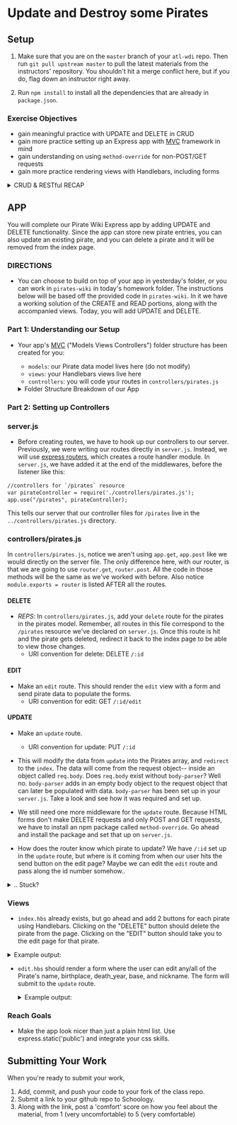 # Update and Destroy some Pirates

## Setup
1. Make sure that you are on the `master` branch of your `atl-wdi` repo.
Then run `git pull upstream master` to pull the latest materials from the
instructors' repository. You shouldn't hit a merge conflict here, but if you do, flag down an instructor right away.

2. Run `npm install` to install all the dependencies that are already in `package.json`.

### Exercise Objectives

- gain meaningful practice with UPDATE and DELETE in CRUD
- gain more practice setting up an Express app with [MVC](https://www.tutorialspoint.com/mvc_framework/mvc_framework_introduction.htm) framework in mind
- gain understanding on using `method-override` for non-POST/GET requests
- gain more practice rendering views with Handlebars, including forms

<details><summary>CRUD & RESTful RECAP</summary>

CRUD stands for Create, Read, Update, and Destroy-- these are the fundamental actions we perform on data.

Tonight's homework is to make an app that will both **Read** and **Create** data for a single model (Pirates). **Update** and **Destroy** will come later.

### RESTFUL routing

There are seven RESTFUL routes:

**VIEW** routes (GET):

 - `index` displays an index of all resources.
 - `show` displays just one resource.
 - `new` provides a form for adding a new resources.
 - `edit` provides a filled-out form for an existing resource.

 The routes that have views are sent from a GET request.

 **REDIRECT** routes (POST, PUT, DELETE):

 - `create` takes the data from the `new` form.
 - `update` takes the data from the `edit` form.
 - `destroy` removes data.

 The routes that have redirects are sent from POST, PUT, and DELETE requests.

```
 In an app with full RESTFUL routes, you will have **four** views and **three** redirects.

 Later on, you could of course combine views to reduce navigation, but for now, there are four.

 Tonight's homework will 1 additional view: `edit`. Yesterday, we built the other three views, `index`, `show`, and `new`.
```
</details>

## APP
You will complete our Pirate Wiki Express app by adding UPDATE and DELETE functionality.
Since the app can store new pirate entries, you can also update an existing pirate, and you can delete a pirate and it will be removed from the index page.

### DIRECTIONS

- You can choose to build on top of your app in yesterday's folder, or you can work in `pirates-wiki` in today's homework folder. The instructions below will be based off the provided code in `pirates-wiki`. In it we have a working solution of the CREATE and READ portions, along with the accompanied views. Today, you will add UPDATE and DELETE.

### Part 1: Understanding our Setup

- Your app's [MVC](https://www.tutorialspoint.com/mvc_framework/mvc_framework_introduction.htm) ("Models Views Controllers") folder structure has been created for you:
  - `models`: our Pirate data model lives here (do not modify)
  - `views`: your Handlebars views live here
  - `controllers`:  you will code your routes in `controllers/pirates.js`

  <details><summary>Folder Structure Breakdown of our App</summary>
  ![image](images/pirates_folder_breakdown.png)
  </details>

### Part 2: Setting up Controllers

### server.js
- Before creating routes, we have to hook up our controllers to our server. Previously, we were writing our routes directly in `server.js`. Instead, we will use [express routers](https://expressjs.com/en/guide/routing.html), which creates a route handler module. In `server.js`, we have added it at the end of the middlewares, before the listener like this:

```
//controllers for `/pirates` resource
var pirateController = require('./controllers/pirates.js');
app.use("/pirates", pirateController);
```

This tells our server that our controller files for `/pirates` live in the `../controllers/pirates.js` directory.

### controllers/pirates.js

In `controllers/pirates.js`, notice we aren't using `app.get`, `app.post` like we would directly on the server file. The only difference here, with our router, is that we are going to use `router.get`, `router.post`. All the code in those methods will be the same as we've worked with before. Also notice `module.exports = router` is listed AFTER all the routes.

#### DELETE
- *REPS*: In `controllers/pirates.js`, add your `delete` route for the pirates in the pirates model. Remember, all routes in this file correspond to the `/pirates` resource we've declared on `server.js`. Once this route is hit and the pirate gets deleted, redirect it back to the index page to be able to view those changes.
  - URI convention for delete: DELETE `/:id`

#### EDIT
- Make an `edit` route. This should render the `edit` view with a form and send pirate data to populate the forms.
  - URI convention for edit: GET `/:id/edit`

#### UPDATE
- Make an `update` route.
  - URI convention for update: PUT `/:id`  

- This will modify the data from `update` into the Pirates array, and `redirect` to the `index`. The data will come from the request object-- inside an object called `req.body`. Does `req.body` exist without `body-parser`? Well no. `body-parser` adds in an empty body object to the request object that can later be populated with data. `body-parser` has been set up in your `server.js`. Take a look and see how it was required and set up.

- We still need one more middleware for the `update` route. Because HTML forms don't make DELETE requests and only POST and GET requests, we have to install an npm package called `method-override`. Go ahead and install the package and set that up on `server.js`.

- How does the router know which pirate to update? We have `/:id` set up in the `update` route, but where is it coming from when our user hits the send button on the edit page? Maybe we can edit the `edit` route and pass along the id number somehow..

<details><summary>.. Stuck?</summary>
- Are you using the correct HTTP verb? A post request will be handled by the `router.POST` route, a get request would be handled by `router.GET`, etc.

- Because we are using Express routers, check your syntax for routers (ex: `router.get()` versus `app.get()`):

```
//what would normally be:
app.get("/", function(req, res){
    data: exampleData
});

//should actually be:
router.get("/", function(req, res){
    data: exampleData
});
```

- Understand in this homework, `router.get("/")` is the route for when the user hits `localhost:3000/pirates/`. We don't need to write `router.get("/pirates")` because that route would actually be accessible on `localhost:3000/pirates/pirates` which is not what we want. On `server.js` we already established all routes for the `/pirates` resource will be passed to this controller.

- Read the error message in BOTH the browser and terminal. If something cannot be found, did you provide the appropriate relative path to that file?

> Example: `../pirates` is a  different directory than `/pirates`

- Work step by step. Complete 1 step, test it out, and if it works, move on.

</details>


### Views

- `index.hbs` already exists, but go ahead and add 2 buttons for each pirate using Handlebars. Clicking on the "DELETE" button should delete the pirate from the page. Clicking on the "EDIT" button should take you to the edit page for that pirate.

<details><summary>Example output:</summary> ![image](images/delete_view.png)
</details>


- `edit.hbs` should render a form where the user can edit any/all of the Pirate's name, birthplace, death_year, base, and nickname. The form will submit to the `update` route.

  <details><summary>Example output:</summary> ![image](images/edit_route.png)</details>


### Reach Goals
- Make the app look nicer than just a plain html list. Use express.static('public') and integrate your css skills.


## Submitting Your Work

  When you're ready to submit your work,

  1.  Add, commit, and push your code to your fork of the class repo.
  2.  Submit a link to your github repo to Schoology.
  3.  Along with the link, post a 'comfort' score on how you feel about the material, from 1 (very
      uncomfortable) to 5 (very comfortable)
